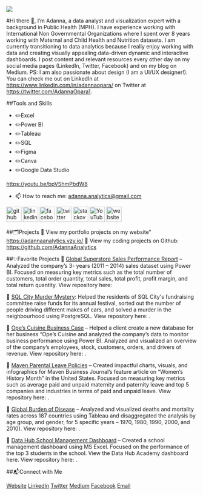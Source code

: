 ![](https://media.licdn.com/dms/image/D4D16AQGWqK6j05ihIg/profile-displaybackgroundimage-shrink_350_1400/0/1681382320148?e=1691625600&v=beta&t=X3WF9iBITjYQf4dfvROm73Jq08R9Gt0ZZYz-qfMZ5wA)

#Hi there 👋, I’m Adanna, a data analyst and visualization expert with a background in Public Health (MPH). I have experience working with International Non Governmental Organizations where I spent over 8 years working with Maternal and Child Health and Nutrition datasets. I am currently transitioning to data analytics because I really enjoy working with data and creating visually appealing data-driven dynamic and interactive dashboards. I post content and relevant resources every other day on my social media pages (LinkedIn, Twitter, Facebook) and on my blog on Medium. PS: I am also passionate about design (I am a UI/UX designer!). You can check me out on LinkedIn at https://www.linkedin.com/in/adannaopara/ on Twitter at https://twitter.com/AdannaOpara1.

##Tools and Skills
* ✏️Excel
* ✏️Power BI
* ✏️Tableau
* ✏️SQL
* ✏️Figma
* ✏️Canva
* ✏️Google Data Studio

https://youtu.be/bpVShmPbdW8




- 📫 How to reach me: adanna.analytics@gmail.com 


[<img src='https://cdn.jsdelivr.net/npm/simple-icons@3.0.1/icons/github.svg' alt='github' height='40'>](https://github.com/https://github.com/AdannaAnalytics)  [<img src='https://cdn.jsdelivr.net/npm/simple-icons@3.0.1/icons/linkedin.svg' alt='linkedin' height='40'>](https://www.linkedin.com/in/https://www.linkedin.com/in/adannaopara//)  [<img src='https://cdn.jsdelivr.net/npm/simple-icons@3.0.1/icons/facebook.svg' alt='facebook' height='40'>](https://www.facebook.com/https://web.facebook.com/adanna.opara.9)  [<img src='https://cdn.jsdelivr.net/npm/simple-icons@3.0.1/icons/twitter.svg' alt='twitter' height='40'>](https://twitter.com/https://twitter.com/AdannaOpara1)  [<img src='https://cdn.jsdelivr.net/npm/simple-icons@3.0.1/icons/stackoverflow.svg' alt='stackoverflow' height='40'>](https://stackoverflow.com/users/https://stackoverflow.com/users/21986117/adanna-analytics)  [<img src='https://cdn.jsdelivr.net/npm/simple-icons@3.0.1/icons/youtube.svg' alt='YouTube' height='40'>](https://www.youtube.com/channel/https://www.youtube.com/channel/UCcukXYNI1ePLV0l59d70roA)  [<img src='https://cdn.jsdelivr.net/npm/simple-icons@3.0.1/icons/icloud.svg' alt='website' height='40'>](https://adannaanalytics.vzy.io/)  


##🗂️Projects
	View my portfolio projects on my website" https://adannaanalytics.vzy.io/
	View my coding projects on Github: https://github.com/AdannaAnalytics



##✨Favorite Projects
	[Global Superstore Sales Performance Report](https://www.mavenanalytics.io/project/5675) – Analyzed the company’s 3- years (2011 – 2014) sales dataset using Power BI. Focused on measuring key metrics such as the total number of customers, total order quantity, total sales, total profit, profit margin, and total return quantity. View repository here:

	[SQL City Murder Mystery](https://www.mavenanalytics.io/project/6146): Helped the residents of SQL City's fundraising committee raise funds for its annual festival, sorted out the number of people driving different makes of cars, and solved a murder in the neighbourhood using PostgreSQL. View repository here: .

	[Ope’s Cuisine Business Case](https://www.mavenanalytics.io/project/3372) – Helped a client create a new database for her business “Ope’s Cuisine and analyzed the company’s data to monitor business performance using Power BI. Analyzed and visualized an overview of the company’s employees, stock, customers, orders, and drivers of revenue. View repository here: .

	[Maven Parental Leave Policies](https://www.mavenanalytics.io/project/4644) – Created impactful charts, visuals, and infographics for Maven Business Journal’s feature article on “Women’s History Month” in the United States. Focused on measuring key metrics such as average paid and unpaid maternity and paternity leave and top 5 companies and industries in terms of paid and unpaid leave. View repository here: .

	[Global Burden of Disease](https://www.mavenanalytics.io/project/4481) – Analyzed and visualized deaths and mortality rates across 187 countries using Tableau and disaggregated the analysis by age group, and gender, for 5 specific years – 1970, 1980, 1990, 2000, and 2010). View repository here: .

	[Data Hub School Management Dashboard](https://www.mavenanalytics.io/project/3237) – Created a school management dashboard using MS Excel. Focused on the performance of the top 3 students in the school. View the Data Hub Academy dashboard here. View repository here: .

##📬Connect with Me

[Website](https://adannaanalytics.vzy.io/)
[LinkedIn](https://www.linkedin.com/in/adannaopara/)
[Twitter](https://twitter.com/AdannaOpara1)
[Medium](https://medium.com/@adanna.analytics)
[Facebook](https://web.facebook.com/adanna.opara.9)
[Email](adanna.analytics@gmail.com)



